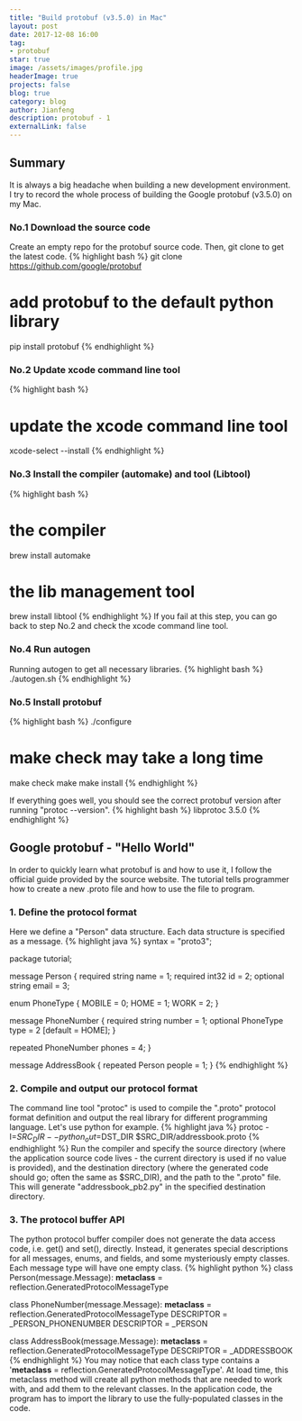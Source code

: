 ```yaml
---
title: "Build protobuf (v3.5.0) in Mac"
layout: post
date: 2017-12-08 16:00
tag: 
- protobuf
star: true
image: /assets/images/profile.jpg
headerImage: true
projects: false
blog: true
category: blog
author: Jianfeng
description: protobuf - 1
externalLink: false
---
```


## Summary
It is always a big headache when building a new development environment. I try to record the whole process of building the Google protobuf (v3.5.0) on my Mac.

### No.1 Download the source code
Create an empty repo for the protobuf source code. Then, git clone to get the latest code.
{% highlight bash %}
git clone https://github.com/google/protobuf
# add protobuf to the default python library
pip install protobuf
{% endhighlight %}

### No.2 Update xcode command line tool
{% highlight bash %}
# update the xcode command line tool
xcode-select --install
{% endhighlight %}

### No.3 Install the compiler (automake) and tool (Libtool)
{% highlight bash %}
# the compiler
brew install automake
# the lib management tool
brew install libtool
{% endhighlight %}
If you fail at this step, you can go back to step No.2 and check the xcode command line tool.

### No.4 Run autogen
Running autogen to get all necessary libraries.
{% highlight bash %}
./autogen.sh
{% endhighlight %}

### No.5 Install protobuf
{% highlight bash %}
./configure
# make check may take a long time
make check
make
make install
{% endhighlight %}

If everything goes well, you should see the correct protobuf version after running "protoc --version".
{% highlight bash %}
libprotoc 3.5.0
{% endhighlight %}

## Google protobuf - "Hello World"
In order to quickly learn what protobuf is and how to use it, I follow the official guide provided by the source website. The tutorial tells programmer how to create a new .proto file and how to use the file to program.

### 1. Define the protocol format
Here we define a "Person" data structure. Each data structure is specified as a message.
{% highlight java %}
syntax = "proto3";

package tutorial;

message Person {
  required string name = 1;
  required int32 id = 2;
  optional string email = 3;

  enum PhoneType {
    MOBILE = 0;
    HOME = 1;
    WORK = 2;
  }

  message PhoneNumber {
    required string number = 1;
    optional PhoneType type = 2 [default = HOME];
  }

  repeated PhoneNumber phones = 4;
}

message AddressBook {
  repeated Person people = 1;
}
{% endhighlight %}

### 2. Compile and output our protocol format
The command line tool "protoc" is used to compile the ".proto" protocol format definition and output the real library for different programming language. Let's use python for example.
{% highlight java %}
protoc -I=$SRC_DIR --python_out=$DST_DIR $SRC_DIR/addressbook.proto
{% endhighlight %}
Run the compiler and specify the source directory (where the application source code lives - the current directory is used if no value is provided), and the destination directory (where the generated code should go; often the same as $SRC_DIR), and the path to the ".proto" file. 
This will generate "addressbook_pb2.py" in the specified destination directory.

### 3. The protocol buffer API
The python protocol buffer compiler does not generate the data access code, i.e. get() and set(), directly. Instead, it generates special descriptions for all messages, enums, and fields, and some mysteriously empty classes. Each message type will have one empty class.
{% highlight python %}
class Person(message.Message):
  __metaclass__ = reflection.GeneratedProtocolMessageType

  class PhoneNumber(message.Message):
    __metaclass__ = reflection.GeneratedProtocolMessageType
    DESCRIPTOR = _PERSON_PHONENUMBER
  DESCRIPTOR = _PERSON

class AddressBook(message.Message):
  __metaclass__ = reflection.GeneratedProtocolMessageType
  DESCRIPTOR = _ADDRESSBOOK
{% endhighlight %}
You may notice that each class type contains a '__metaclass__ = reflection.GeneratedProtocolMessageType'. At load time, this metaclass method will create all python methods that are needed to work with, and add them to the relevant classes. 
In the application code, the program has to import the library to use the fully-populated classes in the code.


